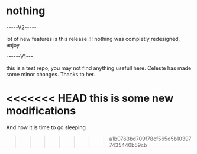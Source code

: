 nothing
=======


-----V2-----

lot of new features is this release !!!
nothing was completly redesigned, enjoy


------V1---


this is a test repo, you may not find anything usefull here.
Celeste has made some minor changes. Thanks to her.


<<<<<<< HEAD
this is some new modifications
=======
And now it is time to go sleeping
>>>>>>> a1b0763bd709f78cf565d5b103977435440b59cb
